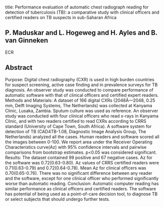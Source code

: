 title: Performance evaluation of automatic chest radiograph reading for detection of tuberculosis (TB): a comparative study with clinical officers and certified readers on TB suspects in sub-Saharan Africa

## P. Maduskar and L. Hogeweg and H. Ayles and B. van Ginneken
ECR


## Abstract
Purpose: Digital chest radiography (CXR) is used in high burden countries for suspect screening, active case finding and in prevalence surveys for TB diagnosis. An observer study was conducted to compare performance of automatic software with that of clinical officers and certified expert readers. Methods and Materials: A dataset of 166 digital CXRs (2048Ã—2048, 0.25 mm, Delft Imaging Systems, The Netherlands) was collected at Kanyama Clinic, Lusaka, Zambia. Sputum culture was used as reference. An observer study was conducted with four clinical officers who read x-rays in Kanyama Clinic, and with two readers certified to read CXRs according to CRRS standard (University of Cape Town, South Africa). A software system for detection of TB (CAD4TB-1.08, Diagnostic Image Analysis Group, The Netherlands) analyzed all the cases. Human readers and software scored all the images between 0-100. We report area under the Receiver Operating Characteristics curve(Az) with 95% confidence intervals and pairwise comparisons from bootstrap estimates. p<0.05 was considered significant. Results: The dataset contained 99 positive and 67 negative cases. Az for the software was 0.72(0.63-0.80). Az values of CRRS certified readers were 0.71(0.63-0.79) and 0.72(0.64-0.78). Mean Az for clinical officers was 0.70(0.65-0.76). There was no significant difference between any reader and the software, except for one clinical officer who performed significantly worse than automatic reading. Conclusion: Automatic computer reading has similar performance as clinical officers and certified readers. The software has potential of being used as a point-of-care decision tool, to diagnose TB or select subjects that should undergo further tests.

